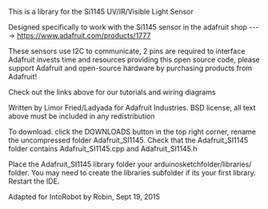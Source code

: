 This is a library for the Si1145 UV/IR/Visible Light Sensor

Designed specifically to work with the Si1145 sensor in the adafruit shop
  ----> https://www.adafruit.com/products/1777

  These sensors use I2C to communicate, 2 pins are required to
  interface
  Adafruit invests time and resources providing this open source code,
  please support Adafruit and open-source hardware by purchasing
  products from Adafruit!

Check out the links above for our tutorials and wiring diagrams

Written by Limor Fried/Ladyada for Adafruit Industries.
BSD license, all text above must be included in any redistribution

To download. click the DOWNLOADS button in the top right corner, rename the uncompressed folder Adafruit_SI1145. Check that the Adafruit_SI1145 folder contains Adafruit_SI1145.cpp and Adafruit_SI1145.h

Place the Adafruit_SI1145 library folder your arduinosketchfolder/libraries/ folder. You may need to create the libraries subfolder if its your first library. Restart the IDE.

Adapted for IntoRobot by Robin, Sept 19, 2015